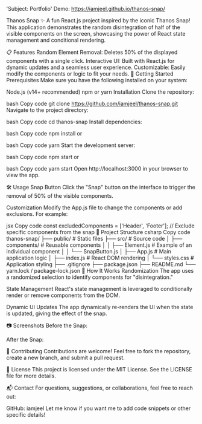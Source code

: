 'Subject: Portfolio'
Demo: https://iamjeel.github.io/thanos-snap/

Thanos Snap ✨
A fun React.js project inspired by the iconic Thanos Snap! This application demonstrates the random disintegration of half of the visible components on the screen, showcasing the power of React state management and conditional rendering.

📋 Features
Random Element Removal: Deletes 50% of the displayed components with a single click.
Interactive UI: Built with React.js for dynamic updates and a seamless user experience.
Customizable: Easily modify the components or logic to fit your needs.
🚀 Getting Started
Prerequisites
Make sure you have the following installed on your system:

Node.js (v14+ recommended)
npm or yarn
Installation
Clone the repository:

bash
Copy code
git clone https://github.com/iamjeel/thanos-snap.git
Navigate to the project directory:

bash
Copy code
cd thanos-snap
Install dependencies:

bash
Copy code
npm install
or

bash
Copy code
yarn
Start the development server:

bash
Copy code
npm start
or

bash
Copy code
yarn start
Open http://localhost:3000 in your browser to view the app.

🛠️ Usage
Snap Button
Click the "Snap" button on the interface to trigger the removal of 50% of the visible components.

Customization
Modify the App.js file to change the components or add exclusions. For example:

jsx
Copy code
const excludedComponents = ['Header', 'Footer']; // Exclude specific components from the snap
📂 Project Structure
csharp
Copy code
thanos-snap/
├── public/             # Static files
├── src/                # Source code
│   ├── components/     # Reusable components
│   │   ├── Element.js  # Example of an individual component
│   │   └── SnapButton.js
│   ├── App.js          # Main application logic
│   ├── index.js        # React DOM rendering
│   └── styles.css      # Application styling
├── .gitignore
├── package.json
├── README.md
└── yarn.lock / package-lock.json
🤔 How It Works
Randomization
The app uses a randomized selection to identify components for "disintegration."

State Management
React's state management is leveraged to conditionally render or remove components from the DOM.

Dynamic UI Updates
The app dynamically re-renders the UI when the state is updated, giving the effect of the snap.

📷 Screenshots
Before the Snap:


After the Snap:


🌟 Contributing
Contributions are welcome!
Feel free to fork the repository, create a new branch, and submit a pull request.

📄 License
This project is licensed under the MIT License. See the LICENSE file for more details.

📬 Contact
For questions, suggestions, or collaborations, feel free to reach out:

GitHub: iamjeel
Let me know if you want me to add code snippets or other specific details!
